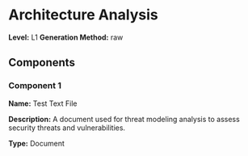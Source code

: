 # Architecture Analysis

**Level:** L1
**Generation Method:** raw

## Components

### Component 1

**Name:** Test Text File

**Description:** A document used for threat modeling analysis to assess security threats and vulnerabilities.

**Type:** Document


